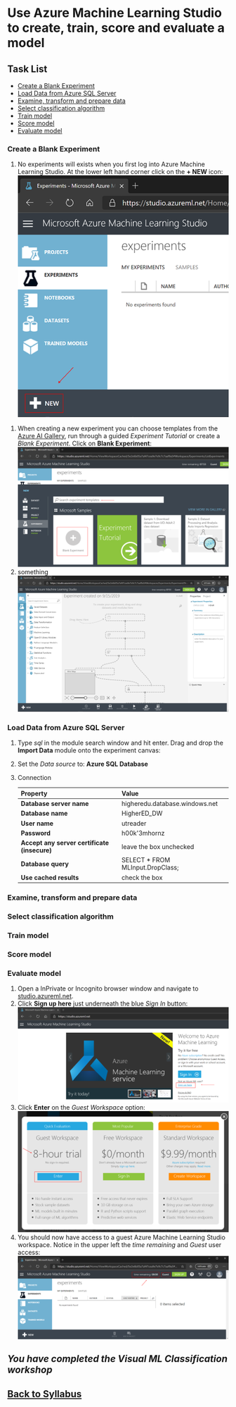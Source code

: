 
# Use Azure Machine Learning Studio to create, train, score and evaluate a model

## Task List

- [Create a Blank Experiment](#Create-a-Blank-Experiment)
- [Load Data from Azure SQL Server](#Load-Data-from-Azure-SQL-Server)
- [Examine, transform and prepare data](#Examine,-transform-and-prepare-data)
- [Select classification algorithm](#Select-classification-algorithm)
- [Train model](#Train-model)
- [Score model](#Score-model)
- [Evaluate model](#Evaluate-model)

### Create a Blank Experiment

1. No experiments will exists when you first log into Azure Machine Learning Studio.  At the lower left hand corner click on the **+ NEW** icon:
![Create Blank Experiment](media/image004.png)
<!-- .element style="border: 0; background: None; box-shadow: None" -->
1. When creating a new experiment you can choose templates from the [Azure AI Gallery](https://gallery.azure.ai/), run through a guided *Experiment Tutorial* or create a *Blank Experiment*.  Click on **Blank Experiment**:
![Create Blank Experiment](media/image005.png)
1. something
![Create Blank Experiment](media/image006.png)

### Load Data from Azure SQL Server

1. Type *sql* in the module search window and hit enter.  Drag and drop the **Import Data** module onto the experiment canvas:
1. Set the *Data source* to: **Azure SQL Database**
1. Connection

    | Property | Value  |
    |------|------|
    |**Database server name**  | higheredu.database.windows.net|
    |**Database name**  | HigherED_DW|
    |**User name**  | utreader|
    |**Password**  | h00k'3mhornz|
    |**Accept any server certificate (insecure)**  | leave the box unchecked|
    |**Database query**  | SELECT * FROM MLInput.DropClass;|
    |**Use cached results**  | check the box|

### Examine, transform and prepare data

### Select classification algorithm

### Train model

### Score model

### Evaluate model

1. Open a InPrivate or Incognito browser window and navigate to [studio.azureml.net](https://studio.azureml.net/).
1. Click **Sign up here** just underneath the blue *Sign In* button:
![Create Machine Learning Workspace](media/image001.png)
1. Click **Enter** on the *Guest Workspace* option:
![Create Machine Learning Workspace](media/image002.png)
1. You should now have access to a guest Azure Machine Learning Studio workspace.  Notice in the upper left the *time remaining* and *Guest* user access:
![Create Machine Learning Workspace](media/image003.png)

## *You have completed the Visual ML Classification workshop*

## [Back to Syllabus](readme.md)
